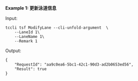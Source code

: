 **Example 1: 更新泳道信息**



Input: 

```
tccli tsf ModifyLane --cli-unfold-argument  \
    --LaneId 1\
    --LaneName 1\
    --Remark 1
```

Output: 
```
{
    "RequestId": "aa9c0ea6-5bc1-42c1-90d3-ad2b0653ed56",
    "Result": true
}
```

